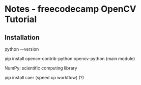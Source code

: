 # Notes - freecodecamp OpenCV Tutorial

## Installation

python --version

pip install opencv-contrib-python
            opencv-python (main module)

NumPy: scientific computing library

pip install caer (speed up workflow) (?)

